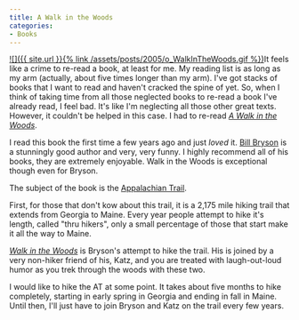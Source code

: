```yaml
---
title: A Walk in the Woods
categories:
- Books
---
```


[![]({{ site.url }}{% link /assets/posts/2005/o_WalkInTheWoods.gif %})](http://search.barnesandnoble.com/booksearch/isbnInquiry.asp?isbn=0767902521)It feels like a crime to re-read a book, at least for me. My reading
list is as long as my arm (actually, about five times longer than my
arm). I've got stacks of books that I want to read and haven't cracked
the spine of yet. So, when I think of taking time from all those
neglected books to re-read a book I've already read, I feel bad. It's
like I'm neglecting all those other great texts. However, it couldn't
be helped in this case. I had to re-read [_A Walk in the Woods_](http://search.barnesandnoble.com/booksearch/isbnInquiry.asp?isbn=0767902521).

I read this book the first time a few years ago and just _loved_ it. [Bill Bryson](http://search.barnesandnoble.com/booksearch/results.asp?ath=Bill+Bryson)
is a stunningly good author and very, very funny. I highly recommend
all of his books, they are extremely enjoyable. Walk in the Woods is
exceptional though even for Bryson.

The subject of the book is the [Appalachian Trail](http://www.appalachiantrail.org/).

First, for those that don't kow about this trail, it is a 2,175 mile
hiking trail that extends from Georgia to Maine. Every year people
attempt to hike it's length, called "thru hikers", only a small
percentage of those that start make it all the way to Maine.

[_Walk in the Woods_](http://search.barnesandnoble.com/booksearch/isbnInquiry.asp?isbn=0767902521)
is Bryson's attempt to hike the trail. His is joined by a very
non-hiker friend of his, Katz, and you are treated with laugh-out-loud
humor as you trek through the woods with these two.

I would like to hike the AT at some point. It takes about five months
to hike completely, starting in early spring in Georgia and ending in
fall in Maine. Until then, I'll just have to join Bryson and Katz on
the trail every few years.
